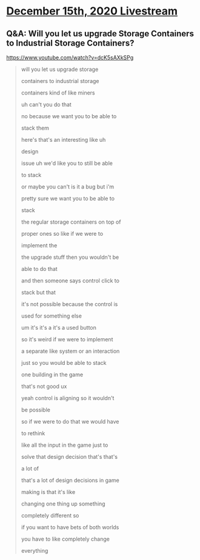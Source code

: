 # [December 15th, 2020 Livestream](../2020-12-15.md)
## Q&A: Will you let us upgrade Storage Containers to Industrial Storage Containers?
https://www.youtube.com/watch?v=dcK5sAXkSPg
> will you let us upgrade storage
> 
> containers to industrial storage
> 
> containers kind of like miners
> 
> uh can't you do that
> 
> no because we want you to be able to
> 
> stack them
> 
> here's that's an interesting like uh
> 
> design
> 
> issue uh we'd like you to still be able
> 
> to stack
> 
> or maybe you can't is it a bug but i'm
> 
> pretty sure we want you to be able to
> 
> stack
> 
> the regular storage containers on top of
> 
> proper ones so like if we were to
> 
> implement the
> 
> the upgrade stuff then you wouldn't be
> 
> able to do that
> 
> and then someone says control click to
> 
> stack but that
> 
> it's not possible because the control is
> 
> used for something else
> 
> um it's it's a it's a used button
> 
> so it's weird if we were to implement
> 
> a separate like system or an interaction
> 
> just so you would be able to stack
> 
> one building in the game
> 
> that's not good ux
> 
> yeah control is aligning so it wouldn't
> 
> be possible
> 
> so if we were to do that we would have
> 
> to rethink
> 
> like all the input in the game just to
> 
> solve that design decision that's that's
> 
> a lot of
> 
> that's a lot of design decisions in game
> 
> making is that it's like
> 
> changing one thing up something
> 
> completely different so
> 
> if you want to have bets of both worlds
> 
> you have to like completely change
> 
> everything
> 
